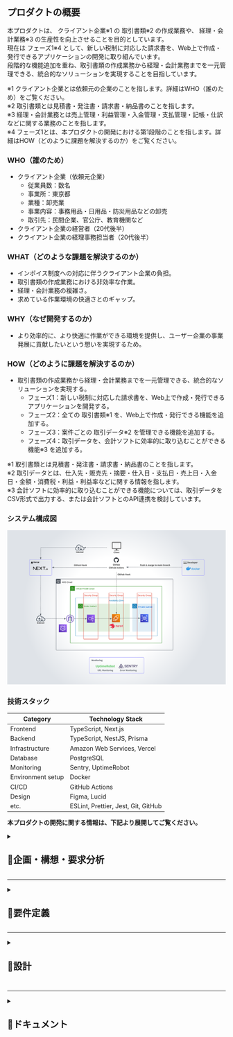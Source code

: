 ## プロダクトの概要
本プロダクトは、 クライアント企業※1 の 取引書類※2 の作成業務や、 経理・会計業務※3 の生産性を向上させることを目的としています。  
現在は フェーズ1※4 として、新しい税制に対応した請求書を、Web上で作成・発行できるアプリケーションの開発に取り組んでいます。  
段階的な機能追加を重ね、取引書類の作成業務から経理・会計業務までを一元管理できる、統合的なソリューションを実現することを目指しています。  

※1 クライアント企業とは依頼元の企業のことを指します。詳細はWHO（誰のため）をご覧ください。  
※2 取引書類とは見積書・発注書・請求書・納品書のことを指します。  
※3 経理・会計業務とは売上管理・利益管理・入金管理・支払管理・記帳・仕訳などに関する業務のことを指します。  
※4 フェーズ1とは、本プロダクトの開発における第1段階のことを指します。詳細はHOW（どのように課題を解決するのか）をご覧ください。

### WHO（誰のため）
- クライアント企業（依頼元企業）
  - 従業員数：数名
  - 事業所：東京都
  - 業種：卸売業
  - 事業内容：事務用品・日用品・防災用品などの卸売
  - 取引先：民間企業、官公庁、教育機関など
- クライアント企業の経営者（20代後半）
- クライアント企業の経理事務担当者（20代後半）

### WHAT（どのような課題を解決するのか）
- インボイス制度への対応に伴うクライアント企業の負担。
- 取引書類の作成業務における非効率な作業。
- 経理・会計業務の複雑さ。
- 求めている作業環境の快適さとのギャップ。

### WHY（なぜ開発するのか）
- より効率的に、より快適に作業ができる環境を提供し、ユーザー企業の事業発展に貢献したいという想いを実現するため。

### HOW（どのように課題を解決するのか）
- 取引書類の作成業務から経理・会計業務までを一元管理できる、統合的なソリューションを実現する。
  - フェーズ1：新しい税制に対応した請求書を、Web上で作成・発行できるアプリケーションを開発する。
  - フェーズ2：全ての 取引書類※1 を、Web上で作成・発行できる機能を追加する。
  - フェーズ3：案件ごとの 取引データ※2 を管理できる機能を追加する。
  - フェーズ4：取引データを、会計ソフトに効率的に取り込むことができる機能※3 を追加する。

※1 取引書類とは見積書・発注書・請求書・納品書のことを指します。  
※2 取引データとは、仕入先・販売先・摘要・仕入日・支払日・売上日・入金日・金額・消費税・利益・利益率などに関する情報を指します。  
※3 会計ソフトに効率的に取り込むことができる機能については、取引データをCSV形式で出力する、または会計ソフトとのAPI連携を検討しています。

### システム構成図
![システム構成図](./img/system-architecture/system-architecture.png)

### 技術スタック
| Category          | Technology Stack                       |
| ----------------- | ------------------------------------   |
| Frontend          | TypeScript, Next.js                    |
| Backend           | TypeScript, NestJS, Prisma             |
| Infrastructure    | Amazon Web Services, Vercel            |
| Database          | PostgreSQL                             |
| Monitoring        | Sentry, UptimeRobot                    |
| Environment setup | Docker                                 |
| CI/CD             | GitHub Actions                         |
| Design            | Figma, Lucid                           |
| etc.              | ESLint, Prettier, Jest, Git, GitHub    |

**本プロダクトの開発に関する情報は、下記より展開してご覧ください。**

<details>
<summary><h2>📄企画・構想・要求分析</h2></summary>　　

<details>
<summary><h3>プロダクトを通じて実現したいこと</3></summary>　　

#### ユーザー企業が実現したいこと
- ノンコア業務の手間を減らし、コア業務に集中できる環境をつくる。
- ココロオドル環境をつくる。
- 生産性を上げる。

---

#### 僕が実現したいこと
##### 社会的
- 事業の発展に貢献する。
- 業務フローを整理して、ユーザー企業の手間を減らす。
- ココロオドル環境をつくり、働くひとを笑顔にする。

##### 個人的
- 就職を成功させる。
- 自分の人柄や技術力を正しく伝える。
- 技術力を向上させる。

</details>

---

<details>
<summary><h3>業務分析</3></summary>　　

#### 基本情報
- 業種：卸売業
- 商材：事務用品・日用品・防災用品など
- 取引手段：電話・メール
- 規模：従業員数名（パートナーを含む）

#### 対象とする業務分野  
本プロダクトでの対象とする業務分野は、コア事業での取引に際して生じる業務を対象とする。

#### 取引を行う際の業務プロセス
1. 見積
   1. 顧客から見積依頼のメールが届く。
   2. 仕入先へ見積依頼のメールを送る。
2. 提案
   1. 仕入先からメールで見積書が届く。
   2. 見積書をメールで顧客へ送る。
1. 受注
   1. 顧客からメールで発注書が届く。
   2. 発注書をメールで仕入先へ送る。
2. 支払
   1. 仕入先からメールで請求書が届く。
   2. 請求書に基づいて支払い。
3. 出荷・納品
   1. 顧客へ出荷連絡のメールを送る。
   2. 配送伝票をもとに納品確認する。
   3. 請求書をメールで顧客へ送る。
4. 入金
   1. 期限が過ぎたら入金を確認する。

#### 取引を行う際の業務に付随する書類作成業務
- 提案
  -  見積書を作成する。
- 受注
  -  発注書を作成する。
  -  売上管理ファイルに案件内容を記入する。
- 納品
  -  仕入先の出荷日を売上管理ファイルに記入する。
  -  顧客への出荷日を売上管理ファイルに記入する。
  -  請求書を作成する。
  -  納品書を作成する。

#### 取引を行う際の業務に付随するファイル管理業務
- 提案
  - 案件番号の採番。
  - 仕入先の見積書を案件フォルダに保存する。
  - エクセルで作成した見積書を案件フォルダに保存する。
- 受注
  - 顧客の発注書を案件フォルダに保存する。
  - エクセルで作成した発注書を案件フォルダに保存する。
- 支払い
  - 仕入先から届いた請求書を案件フォルダに保存する。
- 納品
  - エクセルで作成した請求書を案件フォルダに保存する。
- 完了
  - 案件フォルダのファイルを、不定期でまとめて管理フォルダに移動する。


#### 取引を行う際の業務に付随する連絡業務
- 見積
  - 仕入先に見積依頼のメールを送る。
- 提案
  - 顧客に見積書をメールで送る。
- 受注
  - 仕入先に発注書を添付して発注メールを送る。（フォーマット有り：注文内容を文中に含む）
- 納品
  - 出荷連絡（フォーマット有り）する。
  - 顧客に請求書をメール送る。

#### 業務理解を深めるためのユーザーへの質問
- 取引に付随する業務はあるか？
  - 請求書と納品書を郵送で送る場合がある。その場合は送り状を作成する。
  - 提案時に資料を作成することがある。
  - 取引内容を不定期でまとめて記帳をしている。
  - 期限までに顧客からの入金がされているかを、売上管理ファイルに基づいて確認をしている。
  - 売上管理ファイルで年間の売上、利益、利益率などを確認している。
- エクセルでの書類作成に対して課題や不満はあるか？
  - インボイス制度に対応した書類作成を行いたい。
  - 案件番号を自動で採番できるようにしたい。
  - 企業名・取引条件・納期・納入場所・商品を入力する際に予測変換が出たら良い。
  - 書類の作成日を入力する手間を減らしたい。
  - よりスマートに、よりカッコよく作業をしたい。
  - 税率の変更、税込・税抜の計算方式の変更をスムーズにしたい。
  - 購入用書類に納品先を記入できるようにしたい。
  - 販売用書類と購入用書類の情報を共有し、同じデータを再度入力せずに済むようにしたい。
  - スマホで書類を作成できるようにし、スマホで取引先に送付ができるようにしたい。
- メールの送受信の課題や不満はあるか？
  - 仕入先への発注時に発注書の内容をフォーマットに沿ってメールに記載しているのだけなので自動化したい。
- 案件番号の規則は？
  - yymmdd-xx-xxxx
  - xx：日毎に01から順に採番する。
  - xxxx（上2桁）：01から順に採番。同じ案件に対して複数回見積書を作成した場合に使用。
  - xxxx（下2桁）：01から順に採番。同じ案件に対して複数回請求書を作成した場合に使用。
- 仕入先への注文メールの文はどのような構成なのか？
  - 製品、Jan(型番)、数量、納品予定日、時間指定、納品先情報、出荷主情報、備考、その他の文章。
- ファイル名の命名規則は？
  - [書類種別] + 案件番号
  - 書類種別：S=販売用、B=購入用、Q=見積書、O=発注書、I=請求書、D=納品書
  - 例：SO230401=顧客からの発注書、BO230401=仕入先への発注書
- 案件フォルダとは何か？
  - 案件ごとにファイル（見積書・発注書・請求書など）を一時的にローカルで管理するフォルダ。
- 管理フォルダとは何か？
  - 全取引の証憑書類を種類毎（見積書・発注書・請求書など）に管理するクラウド上のフォルダ。
- 売上管理ファイルとは何か？
  - 案件番号、顧客、仕入先、商品名、購入情報（出荷日、支払日、数量、購入金額）、売上記録（出荷日、入金日、数量、購入金額）、利益、利益率、回収率（顧客からの入金日-仕入先への支払日）、備考から構成される、案件ごとの取引記録。
  - 案件の進捗管理、入金管理、記帳、売上確認（利益や利益率も含む）の際に使用される。

</details>

---

<details>
<summary><h3>ターゲット・課題・ニーズ</3></summary>　

#### ターゲット
- 決済者：ユーザー企業の経営者（20代後半）
- 利用者：ユーザー企業の経理事務担当者（20代後半）

---

#### ターゲットが抱える課題
- 手間
  - 書類作成。
  - 書類作成時の入力。
  - 書類管理。（書類作成時とメール受信時にタスクが発生している）
  - 発注先へのメール文作成。
  - 入金管理。（売上管理ファイルを確認している）
  - 記帳。
- 生産性 
  - 購入用書類、販売用書類、書類管理、売上記録の連携がとれていない。
  - 税率や税金の計算方式の変更に柔軟性がない。
- 機能
  - 取引書類がインボイス制度に対応していない。
  - 手元にPCがないと書類作成ができない。
- モチベーション
  - 現行システムに地味さを感じている。

---

#### ターゲットのニーズ
- 「洗練」された「便利」で「かっこいい」アプリケーションで作業したい。
- ノンコア業務の手間を徹底的に減らしてコア業務に集中したい。
- タスクの増加によるストレスや混乱を低減したい。
- システムを一つにまとめて、横断して作業することによるストレスを減らしたい。
- レスポンスの早さを大切にしており、外出先などPCがない環境での書類作成・送信をしたい。
- 無駄を減らして効率的な仕事をしたい。

</details>

---

<details>
<summary><h3>競合調査</3></summary>　

#### 競合分析の目的
- 競合から必要な機能とは何かを学ぶ。
- 実現したい独自の機能をみつける。

#### 競合を特定
- 会計ソフト関連企業が提供するサービス
- 事務機器関連企業が提供するサービス
- その他企業が提供するサービス
- エクセルテンプレート

#### サンプル企業
- 契約したサービス：5社
- 資料請求したサービス：3社
- 合計：8社

#### 競合のサービス概要を把握する
- 各書類の作成機能＋レポートの構成が基本
- その他：商品登録、取引先登録、メンバー登録機能

#### 取り入れたいこと
- シンプルでわかりやすい構成
- 書類作成画面での消費税の扱いや、源泉徴収税の設定などを行う機能
- 取引先と商品に関する予測変換機能
- 取引先データ、商品データをCSVで読み込む機能

#### 実現したい独自の価値
- 既存案件から情報を呼び出し、書類を作成する機能（見積書の内容をもとに発注書や請求書を作成）
- 入力時の動線にこだわったストレスのない書類作成画面
- 完成のイメージを見ながら書類作成できる機能
- 支払や入金の案内やアラートを表示する機能

</details>

---

<details>
<summary><h3>解決したい課題と満たしたいニーズは何か</3></summary>　

- 書類管理の手間を減らし、コア業務に集中したいというニーズを満たす。
- 購入用書類、販売用書類、書類管理、売上記録などの連携がとれないことで生じるシステムを横断しなければいけないという課題を解決し、煩雑さによるストレスから解放されたいというニーズを満たす。
- 入金と支払の管理の手間を減らし、コア業務に集中したいというニーズを満たす。
- 記帳の手間を減らし、コア業務に集中したいというニーズを満たす。
- 手元にPCがないと書類作成ができない課題を解決し、いかなる状況でも即レスをしたいというニーズを満たす。

</details>
</details>

---

<details>
<summary><h2>📄要件定義</h2></summary>　　　

<details>
<summary><h3>解決する課題を定義</3></summary>　　

- 解決する課題
  - インボイス制度への対応に伴うクライアント企業の負担。
  - 取引書類の作成業務における非効率な作業。
  - 経理・会計業務の複雑さ。
  - 求めている作業環境の快適さとのギャップ。

</details>

---

<details>
<summary><h3>重要成功要因</3></summary>　　

洗練された便利でかっこいいアプリケーションの開発。

</details>

---

<details>
<summary><h3>課題解決の方法</3></summary>　　

- 取引書類の作成業務から経理・会計業務までを一元管理できる、統合的なソリューションを実現する。
  - フェーズ1：新しい税制に対応した請求書を、Web上で作成・発行できるアプリケーションを開発する。
  - フェーズ2：全ての 取引書類※1 を、Web上で作成・発行できる機能を追加する。
  - フェーズ3：案件ごとの 取引データ※2 を管理できる機能を追加する。
  - フェーズ4：取引データを、会計ソフトに効率的に取り込むことができる機能※3 を追加する。

※1 取引書類とは見積書・発注書・請求書・納品書のことを指します。  
※2 取引データとは、仕入先・販売先・摘要・仕入日・支払日・売上日・入金日・金額・消費税・利益・利益率などに関する情報を指します。  
※3 会計ソフトに効率的に取り込むことができる機能については、取引データをCSV形式で出力する、または会計ソフトとのAPI連携を検討しています。

</details>

---

<details>
<summary><h3>機能要件</3></summary>　　

- 認証
  - 新規登録
    - ログインID・パスワード・事業者名でアカウントを作成できる。
  - ログイン
    - ログインID・パスワードでログインできる。
  - ログアウト
    - ユーザーの意思でログアウトできる。
- 作成
  - 請求書の作成ができる。
  - 請求書のフォーマットがインボイス制度に対応している。
  - 税率の変更ができる。
- 個別表示
  - 請求書の個別表示ができる。
- 一覧表示
  - 請求書の一覧表示ができる。 
- 編集
  - 請求書の編集ができる。
- 出力
  - 請求書のPDF出力ができる。
- 削除
  - 請求書の削除ができる。

</details>

---

<details>
<summary><h3>非機能要件</3></summary>　　

- 使用言語
  - 全画面日本語で表示する。
  - 標準的な文字コードやフォントに対応。 
  - 文字コード：UTF-8　JIS 第1水準および第2水準に対応。
- 利用者環境
  - 下記の環境において正常に表示・動作をする。
    - OS：Windows、macOS
    - 機器：パソコン
    - ブラウザ：Google Chrome
  - 作業期間に余裕がある場合は前項の環境に追加して、下記の環境において正常に表示・動作をする。
    - 機器：スマートフォン、タブレット端末
    - ブラウザ：Safari、iOS・Androidにおける標準ブラウザ
- 現行の法制度への対応
  - 運用開始時点で成立している法制度に対応する。
- サービス提供時間
  - 24時間365日稼働する。但し、システムのメンテナンス等は除く。
- ユーザビリティ
  - 操作方法
    - 無駄な手順を省き、最小限の操作・入力で作業ができる設計にする。
    - 「Tab」キーによる画面上のフォーカスの移動順序は、ユーザが操作しやすい順序とする。
    - キーボードのみでも容易に操作や入力が実施できるよう考慮する。
  - 画面デザイン
    - 何をすればよいのか、直感的にわかるような画面構成にする。
    - 無駄な情報や機能をなくし、シンプルな画面構成にする。
    - 十分な視認性のあるフォント、文字サイズを用いる。
  - 表示のわかりやすさ
    - メニュー、見出し、操作の指示、説明などには、ユーザーが正確にその内容を理解できる用語を使用する。
    - システムが処理を行っている間、ユーザーがストレスを感じない工夫をする。
  - 表示の最適化
    - ユーザーの作業画面の大きさに応じて表示の最適化をする。
  - レスポンス・応答時間
    - 各処理のレスポンスタイムは、ユーザーが体感的に遅いと感じない程度とする。
    - レスポンスタイムの目安は概ね3秒以下とする。
- 設計方針
  - 開発の生産性や保守性向上を目的とし、画面、業務ロジック、データアクセス方法を極力疎結合な構造とし、変更等における影響範囲を極小化する。
- システム機器及び稼働環境
  - サーバ及びバックアップ装置等を含むすべての機器は社内に設置をせず、クラウドサービスを利用する。
- デプロイ
  - デプロイは自動化する。
  - デプロイはバージョン管理システムの本番環境用のブランチにマージされた際に行う。
- 運用・保守・改修
  - プログラムの改修履歴はバージョン管理システムで管理する。
  - バージョン管理システムにプッシュをする際には、事前に静的解析ツールを用いてコード品質を確認をする。
  - 本番環境とは別に検証環境を用意する。
  - 改修後のプログラムの適用については検証環境で事前に確認をし、ユーザーの承認を得て本番環境へ適用する。
- 通信方式
  - サーバと通信を行う際は、SSL暗号化通信を行う。
- セキュリティ
  - 本プロダクトに係る情報セキュリティ上のリスクを洗い出し、リスクに見合った適切な情報セキュリティ対策を講じる。
  - システムに対するアクセス、ウィルス、不正プログラム感染等、インターネットを経由する攻撃や不正等に対し、通信の暗号化などの必要な対策をする。

</details>
</details>

---

<details>
<summary><h2>📄設計<h2></summary>　　

<details>
<summary><h3>画面設計</3></summary>　　

![ワイヤーフレーム](./img/screen-design/screen-design_1.3.png)

- 新規登録画面
  - 機能
    - ユーザの新規登録
  - データ
    - サーバに送信するデータ
      - ログインID(login_id)　パスワード(password)
- ログイン画面
  - 機能
    - ユーザーの認証
  - データ
    - サーバーへ送信するデータ
      - ログインID(login_id)　パスワード(password)
- 事業者登録画面
  - 機能
    - 事業者登録
  - データ
    - サーバーへ送信するデータ
      - 認証情報(access_token)　事業者名(business_name)
  - 機能
    - 作業する事業者を選択
  - データ
    - サーバーから受信するデータ
      - 事業者ID(business_id)　事業者名(business_name)
    - サーバーへ送信するデータ
      - 認証情報(access_token)　事業者ID(business_id)
- ホーム画面
  - データ
    - サーバーから受信するデータ
      - 事業者名(business_name)
- 請求書一覧画面
  - 機能
    - ユーザーが選択した事業者に紐づく請求書の一覧表示
  - データ
    - サーバから受信するデータ
      - 事業者名(business_name)　請求書データ(以下記載)
        - 請求書データ
          - 請求書ID(id)　取引先名(customer_name)　作成日(document_created_at)　書類番号(document_number)　税込合計金額( SUM(price × tax_classification) )
    - サーバへ送信するデータ
      - 認証情報(access_token)　請求書ID(id)
- 請求書作成画面
  - 機能
    - 請求書の作成
    - 各商品の金額計算
      - 税抜 合計金額 の計算
    - 税率別の金額計算
      - 全商品の 税率別 税抜合計金額 の計算
      - 全商品の 税率別 消費税合計金額 の計算
      - 全商品の 税率別 税込合計金額 の計算
    - 全商品の金額計算
      - 全商品の 税抜合計金額 の計算
      - 全商品の 消費税合計金額 の計算
      - 全商品の 税込合計金額 の計算
    - 事業者情報を入力欄に表示
    - 支払先情報を備考欄に表示
  - データ
    - サーバから受信するデータ
      - 事業者名(business_name)　事業者情報(business_details)　角印(m_seals_id)　金融機関名(financial_institution_name)　支店名(branch_name)　口座名義(account_name)　口座種別(account_type)　口座番号(account_number)
    - サーバーへ送信するデータ
      - 認証情報(access_token)　請求書データ(以下記載)　商品データ(以下記載)
        - 請求書データ
          - 請求日(document_created_at)
          - 請求番号(document_number)
          - 取引先名(customer_name)
          - 事業者情報(business_details)
          - 角印(m_seals_id)
          - 備考(notes)
        - 商品データ
          - 日付(transaction_date)
          - 品名・品番(product_name)
          - 数量(quantity)
          - 単位(unit)
          - 単価(price)
          - 税区分(tax_classification)
- 請求書確認画面
  - 機能
    - 請求書のプレビュー表示
    - 請求書のPDF出力
    - 各商品の金額計算
      - 税抜 合計金額 の計算
    - 税率別の金額計算
      - 全商品の 税率別 税抜合計金額 の計算
      - 全商品の 税率別 消費税合計金額 の計算
      - 全商品の 税率別 税込合計金額 の計算
    - 全商品の金額計算
      - 全商品の 税抜合計金額 の計算
      - 全商品の 消費税合計金額 の計算
      - 全商品の 税込合計金額 の計算
  - データ
    - サーバから受信するデータ
      - 事業者名(business_name)　請求書データ(以下記載)　商品データ(以下記載)
        - 請求書データ
          - 請求書ID(id)
          - 請求日(document_created_at)
          - 請求番号(document_number)
          - 取引先名(customer_name)
          - 事業者情報(business_details)
          - 角印(m_seals_id)
          - 備考(notes)
        - 商品データ
          - 日付(transaction_date)
          - 品名・品番(product_name)
          - 数量(quantity)
          - 単位(unit)
          - 単価(price)
          - 税区分(tax_classification)
    - サーバーに送信するデータ
      - 認証情報(access_token)　請求書ID(id)

</details>

---

<details>
<summary><h3>請求書デザイン</3></summary>　　

![請求書デザイン](./img/invoice_design/invoice_design_1.0.png)

</details>

---

<details>
<summary><h3>データベース設計</3></summary>　　

<details>
<summary><h4>ER図</h4></summary>　　

![ER図](./img/entity-relationship-diagram/entity-relationship-diagram_1.3.png)

</details>

<details>
<summary><h4>テーブル定義書</4></summary>　　

**users**

| № | カラム論理名    | カラム物理名   | データ型   | 桁数  | PK | FK | UK | NN | INDEX | 初期値            | 備考 |
| -- | ------------ | ------------ | --------- | ---- | -- | -- | -- | -- | ----- | ----------------- | ---- |
| 1  | id           | id           | VARCHAR   | 36   | PK |    |    |    |       | UUID v4           |      |
| 2  | ログインID    | login_id     | VARCHAR   | 255  |    |    | UK | NN |       |                   |      |
| 3  | パスワード    | password     | VARCHAR   | 255  |    |    |    | NN |       |                   |      |
| 4  | 作成日       | created_at   | DATETIME  |      |    |    |    | NN |       | CURRENT_TIMESTAMP |      |
| 5  | 更新日       | updated_at   | DATETIME  |      |    |    |    | NN |       | CURRENT_TIMESTAMP |      |

**businesses**

| №  | カラム論理名              | カラム物理名                  | データ型    | 桁数 | PK  | FK | UK | NN | INDEX | 初期値             | 備考   |
| -- | ----------------------- | --------------------------- | ---------- | ---- | -- | -- | -- | -- | ----- | ----------------- | ----- |
| 1  | id                      | id                          | VARCHAR    | 36  | PK |    |    |    |       | UUID v4           |       |
| 2  | 事業者名                | business_name               | VARCHAR    | 255  |    |    |    | NN |       |                   |       |
| 3  | 作成日                  | created_at                  | DATETIME   |      |    |    |    | NN |       | CURRENT_TIMESTAMP |       |
| 4  | 更新日                  | updated_at                  | DATETIME   |      |    |    |    | NN |       | CURRENT_TIMESTAMP |       |

**business_memberships**

| № | カラム論理名    | カラム物理名   | データ型    | 桁数  | PK | FK | UK | NN | INDEX | 初期値             | 備考                                     |
| -- | ------------ | ------------ | ---------- | ---- | -- | -- | -- | -- | ----- | ----------------- | ---------------------------------------- |
| 1  | ユーザー_id   | user_id      | VARCHAR   | 36   | PK | FK |    |    |       | UUID v4           | テーブルUsersのidカラムを参照                  |
| 2  | 事業者_id    | business_id  | VARCHAR   | 36   | PK | FK |    |    |       |                   | テーブルbusinessesのidカラムを参照             |
| 3  | 権限         | role         | VARCHAR   |      |    |    |    | NN |       |                   | Admin または Menber                        |
| 4  | 作成日       | created_at   | DATETIME  |      |    |    |    | NN |       | CURRENT_TIMESTAMP |                                           |
| 5  | 更新日       | updated_at   | DATETIME  |      |    |    |    | NN |       | CURRENT_TIMESTAMP |                                           |

**invoice_products**

| №  | カラム論理名              | カラム物理名            | データ型   | 桁数  | PK | FK | UK | NN | INDEX | 初期値           | 備考                                      |
| -- | ------------------------ | -------------------- | --------- | ---- | -- | -- | -- | -- | ----- | ---------------- | ----------------------------------------- |
| 1  | id                       | id                   | VARCHAR   | 36   | PK |    |    |    |       | UUID v4          |                                           |
| 2  | 請求書_id                 | invoice_id           | VARCHAR   | 36   |    | FK |    | NN |       |                  | テーブルinvoicesのidカラムを参照         |
| 3  | 取引日                   | transaction_date     | DATE      |      |    |    |    |    |       |                  |                                           |
| 4  | 商品名                   | product_name         | VARCHAR   | 255  |    |    |    | NN |       |                  |                                           |
| 5  | 数量                     | quantity             | BIGINT    |      |    |    |    |    |       |                  |                                           |
| 6  | 単位                     | unit                 | VARCHAR   | 20   |    |    |    |    |       |                  |                                           |
| 7  | 単価                     | price                | BIGINT    |      |    |    |    |    |       |                  |                                           |
| 8  | 税区分                   | tax_classification   | INT       |      |    |    |    |    |       |                  | 0. 対象外　1. 8%（軽減税率）　2. 10％ |
| 9  | 作成日                   | created_at           | DATETIME  |      |    |    |    | NN |       | CURRENT_TIMESTAMP |                                           |
| 10 | 更新日                   | updated_at           | DATETIME  |      |    |    |    | NN |       | CURRENT_TIMESTAMP |                                           |

**invoices**

| №  | カラム論理名                 | カラム物理名                | データ型    | 桁数  | PK | FK | UK | NN | INDEX | 初期値            | 備考                                     |
| -- | --------------------------- | ------------------------ | ---------- | ---- | -- | -- | -- | -- | ----- | ----------------- | ---------------------------------------- |
| 1  | id                          | id                       | VARCHAR    | 36   | PK |    |    |    |       | UUID v4           |                                          |
| 2  | 事業者_id                    | business_id              | VARCHAR    | 36   |    | FK |    | NN |       |                   | テーブルbusinessesのidカラムを参照        |
| 3  | 書類作成日                   | document_created_at      | DATE       |      |    |    |    | NN |       |                   |                                          |
| 4  | 書類番号                     | document_number          | VARCHAR    | 50   |    |    |    | NN |       |                   |                                          |
| 5  | 取引先名                     | customer_name            | VARCHAR    | 255  |    |    |    | NN |       |                   |                                          |
| 6  | 事業者情報                   | business_details         | VARCHAR    | 510  |    |    |    | NN |       |                   |                                          |
| 7  | マスタ_角印_id               | m_seals_id               | VARCHAR    | 36   |    | FK |    |    |       |                   | テーブルm_sealsのidカラムを参照           |
| 8  | 支払期限                     | payment_due_date         | DATE       |      |    |    |    |    |       |                   |                                          |
| 9  | 備考欄情報                  | notes                    | TEXT       |      |    |    |    |    |       |                   |                                          |
| 10 | 作成日                     | created_at               | DATETIME   |      |    |    |    | NN |       | CURRENT_TIMESTAMP |                                          |
| 11 | 更新日                     | updated_at               | DATETIME   |      |    |    |    | NN |       | CURRENT_TIMESTAMP |                                          |

**m_seals**

| № | カラム論理名    | カラム物理名   | データ型    | 桁数  | PK | FK | UK | NN | INDEX | 初期値              | 備考                                    |
| -- | ------------ | ------------ | ---------- | ---- | -- | -- | -- | -- | ----- | ------------------ | -------------------------------------- |
| 1  | id           | id           | VARCHAR    |  36  | PK |    |    |    |       | UUID v4            |                                        |
| 2  | 事業者_id     | business_id  | VARCHAR    |  36  |    | FK |    | NN |       |                    | テーブルbusinessesのidカラムを参照         |
| 3  | 管理名        | name         | VARCHAR    |  50  | PK |    | UK | NN |       |                    |                                         |
| 4  | 画像URL      | image_url    | TEXT       |      |    |    |    | NN |       |                    |                                         |
| 5  | 選択フラグ    | select_flag  | INT        |      |    |    |    | NN |       |                    | 1. 選択　2.非選択                         |
| 6  | 作成日       | created_at   | DATETIME   |      |    |    |    | NN |       | CURRENT_TIMESTAMP  |                                         |
| 7  | 更新日       | updated_at   | DATETIME   |      |    |    |    | NN |       | CURRENT_TIMESTAMP  |                                         |


**m_transfer_destinations**

| № | カラム論理名    | カラム物理名                   | データ型    | 桁数  | PK | FK | UK | NN | INDEX | 初期値              | 備考                                    |
| -- | ------------ | ---------------------------- | ---------- | ---- | -- | -- | -- | -- | ----- | ------------------ | -------------------------------------- |
| 1  | id           | id                           | VARCHAR    | 36   | PK |    |    |    |       | UUID v4            |                                        |
| 2  | 事業者_id     | business_id                  | VARCHAR    | 36   |    | FK |    | NN |       |                    | テーブルbusinessesのidカラムを参照         |
| 3  | 管理名        | name                         | VARCHAR    |  50  | PK |    | UK | NN |       |                    |                                         |
| 4  | 金融機関名    | financial_institution_name    | VARCHAR    | 50   |    |    |    | NN |       |                    |                                         |
| 5  | 支店名       | branch_name                   | VARCHAR    | 50   |    |    |    | NN |       |                    | 1. 選択　2.非選択                         |
| 6  | 口座名義      | account_name                 | VARCHAR    | 50   |    |    |    | NN |       |                    | 1. 選択　2.非選択                         |
| 7  | 口座種別      | account_type                 | VARCHAR    | 20   |    |    |    | NN |       |                    | 1. 選択　2.非選択                         |
| 8  | 口座番号      | account_number               | INT        |      |    |    |    | NN |       |                    | 1. 選択　2.非選択                         |
| 9  | 作成日       | created_at                    | DATETIME   |      |    |    |    | NN |       | CURRENT_TIMESTAMP  |                                         |
| 10  | 更新日       | updated_at                    | DATETIME   |      |    |    |    | NN |       | CURRENT_TIMESTAMP  |                                         |


**m_business_details**

| № | カラム論理名    | カラム物理名                   | データ型    | 桁数  | PK | FK | UK | NN | INDEX | 初期値              | 備考                                    |
| -- | ------------ | ---------------------------- | ---------- | ---- | -- | -- | -- | -- | ----- | ------------------ | -------------------------------------- |
| 1  | id           | id                           | VARCHAR    | 36   | PK |    |    |    |       | UUID v4            |                                        |
| 2  | 事業者_id     | business_id                  | VARCHAR    | 36   |    | FK |    | NN |       |                    | テーブルbusinessesのidカラムを参照         |
| 4  | 管理名        | name                         | VARCHAR    |  50  | PK |    | UK | NN |       |                    |                                         |
| 5  | 事業者情報     | business_details             | VARCHAR    | 510  |    |    |    | NN |       |                    |                                         |
| 6  | 作成日        | created_at                   | DATETIME   |      |    |    |    | NN |       | CURRENT_TIMESTAMP  |                                         |
| 7  | 更新日        | updated_at                   | DATETIME   |      |    |    |    | NN |       | CURRENT_TIMESTAMP  |                                         |

</details>
</details>

---

<details>
<summary><h3>システム構成図</3></summary>　　

![システム構成図](./img/system-architecture/system-architecture.png)

</details>

---

<details>
<summary><h3>認証フロー</3></summary>　　

![認証フローの図](./img/authentication-flow/authentication-flow_1.1.png)

</details>
</details>

---

<details>
<summary><h2>📄ドキュメント<h2></summary>　

<details>
<summary><h3>業務フロー図</3></summary>　　

![業務フロー図](./img/business-process-diagram/business-process-diagram_1.1.png)

</details>

<details>
<summary><h3>ワイヤーフレーム</3></summary>　　

![ワイヤーフレーム](./img/screen-design/screen-design_1.3.png)

</details>

<details>
<summary><h3>画面遷移図</3></summary>　　

![画面遷移図](./img/screen-transition-diagram/screen-transition-diagram_1.3.png)

</details>

<details>
<summary><h3>請求書デザイン</3></summary>　　

![請求書デザイン](./img/invoice_design/invoice_design_1.0.png)

</details>

<details>
<summary><h3>ER図</3></summary>　　

![ER図](./img/entity-relationship-diagram/entity-relationship-diagram_1.3.png)

</details>

<details>
<summary><h3>テーブル定義書</3></summary>　　

**users**

| № | カラム論理名    | カラム物理名   | データ型   | 桁数  | PK | FK | UK | NN | INDEX | 初期値            | 備考 |
| -- | ------------ | ------------ | --------- | ---- | -- | -- | -- | -- | ----- | ----------------- | ---- |
| 1  | id           | id           | VARCHAR   | 36   | PK |    |    |    |       | UUID v4           |      |
| 2  | ログインID    | login_id     | VARCHAR   | 255  |    |    | UK | NN |       |                   |      |
| 3  | パスワード    | password     | VARCHAR   | 255  |    |    |    | NN |       |                   |      |
| 4  | 作成日       | created_at   | DATETIME  |      |    |    |    | NN |       | CURRENT_TIMESTAMP |      |
| 5  | 更新日       | updated_at   | DATETIME  |      |    |    |    | NN |       | CURRENT_TIMESTAMP |      |

**businesses**

| №  | カラム論理名              | カラム物理名                  | データ型    | 桁数 | PK  | FK | UK | NN | INDEX | 初期値             | 備考   |
| -- | ----------------------- | --------------------------- | ---------- | ---- | -- | -- | -- | -- | ----- | ----------------- | ----- |
| 1  | id                      | id                          | VARCHAR    | 36  | PK |    |    |    |       | UUID v4           |       |
| 2  | 事業者名                | business_name               | VARCHAR    | 255  |    |    |    | NN |       |                   |       |
| 3  | 作成日                  | created_at                  | DATETIME   |      |    |    |    | NN |       | CURRENT_TIMESTAMP |       |
| 4  | 更新日                  | updated_at                  | DATETIME   |      |    |    |    | NN |       | CURRENT_TIMESTAMP |       |

**business_memberships**

| № | カラム論理名    | カラム物理名   | データ型    | 桁数  | PK | FK | UK | NN | INDEX | 初期値             | 備考                                     |
| -- | ------------ | ------------ | ---------- | ---- | -- | -- | -- | -- | ----- | ----------------- | ---------------------------------------- |
| 1  | ユーザー_id   | user_id      | VARCHAR   | 36   | PK | FK |    |    |       | UUID v4           | テーブルUsersのidカラムを参照                  |
| 2  | 事業者_id    | business_id  | VARCHAR   | 36   | PK | FK |    |    |       |                   | テーブルbusinessesのidカラムを参照             |
| 3  | 権限         | role         | VARCHAR   |      |    |    |    | NN |       |                   | Admin または Menber                        |
| 4  | 作成日       | created_at   | DATETIME  |      |    |    |    | NN |       | CURRENT_TIMESTAMP |                                           |
| 5  | 更新日       | updated_at   | DATETIME  |      |    |    |    | NN |       | CURRENT_TIMESTAMP |                                           |

**invoice_products**

| №  | カラム論理名              | カラム物理名            | データ型   | 桁数  | PK | FK | UK | NN | INDEX | 初期値           | 備考                                      |
| -- | ------------------------ | -------------------- | --------- | ---- | -- | -- | -- | -- | ----- | ---------------- | ----------------------------------------- |
| 1  | id                       | id                   | VARCHAR   | 36   | PK |    |    |    |       | UUID v4          |                                           |
| 2  | 請求書_id                 | invoice_id           | VARCHAR   | 36   |    | FK |    | NN |       |                  | テーブルinvoicesのidカラムを参照         |
| 3  | 取引日                   | transaction_date     | DATE      |      |    |    |    |    |       |                  |                                           |
| 4  | 商品名                   | product_name         | VARCHAR   | 255  |    |    |    | NN |       |                  |                                           |
| 5  | 数量                     | quantity             | BIGINT    |      |    |    |    |    |       |                  |                                           |
| 6  | 単位                     | unit                 | VARCHAR   | 20   |    |    |    |    |       |                  |                                           |
| 7  | 単価                     | price                | BIGINT    |      |    |    |    |    |       |                  |                                           |
| 8  | 税区分                   | tax_classification   | INT       |      |    |    |    |    |       |                  | 0. 対象外　1. 8%（軽減税率）　2. 10％ |
| 9  | 作成日                   | created_at           | DATETIME  |      |    |    |    | NN |       | CURRENT_TIMESTAMP |                                           |
| 10 | 更新日                   | updated_at           | DATETIME  |      |    |    |    | NN |       | CURRENT_TIMESTAMP |                                           |

**invoices**

| №  | カラム論理名                 | カラム物理名                | データ型    | 桁数  | PK | FK | UK | NN | INDEX | 初期値            | 備考                                     |
| -- | --------------------------- | ------------------------ | ---------- | ---- | -- | -- | -- | -- | ----- | ----------------- | ---------------------------------------- |
| 1  | id                          | id                       | VARCHAR    | 36   | PK |    |    |    |       | UUID v4           |                                          |
| 2  | 事業者_id                    | business_id              | VARCHAR    | 36   |    | FK |    | NN |       |                   | テーブルbusinessesのidカラムを参照        |
| 3  | 書類作成日                   | document_created_at      | DATE       |      |    |    |    | NN |       |                   |                                          |
| 4  | 書類番号                     | document_number          | VARCHAR    | 50   |    |    |    | NN |       |                   |                                          |
| 5  | 取引先名                     | customer_name            | VARCHAR    | 255  |    |    |    | NN |       |                   |                                          |
| 6  | 事業者情報                   | business_details         | VARCHAR    | 510  |    |    |    | NN |       |                   |                                          |
| 7  | マスタ_角印_id               | m_seals_id               | VARCHAR    | 36   |    | FK |    |    |       |                   | テーブルm_sealsのidカラムを参照           |
| 8  | 支払期限                     | payment_due_date         | DATE       |      |    |    |    |    |       |                   |                                          |
| 9  | 備考欄情報                  | notes                    | TEXT       |      |    |    |    |    |       |                   |                                          |
| 10 | 作成日                     | created_at               | DATETIME   |      |    |    |    | NN |       | CURRENT_TIMESTAMP |                                          |
| 11 | 更新日                     | updated_at               | DATETIME   |      |    |    |    | NN |       | CURRENT_TIMESTAMP |                                          |

**m_seals**

| № | カラム論理名    | カラム物理名   | データ型    | 桁数  | PK | FK | UK | NN | INDEX | 初期値              | 備考                                    |
| -- | ------------ | ------------ | ---------- | ---- | -- | -- | -- | -- | ----- | ------------------ | -------------------------------------- |
| 1  | id           | id           | VARCHAR    |  36  | PK |    |    |    |       | UUID v4            |                                        |
| 2  | 事業者_id     | business_id  | VARCHAR    |  36  |    | FK |    | NN |       |                    | テーブルbusinessesのidカラムを参照         |
| 3  | 管理名        | name         | VARCHAR    |  50  | PK |    | UK | NN |       |                    |                                         |
| 4  | 画像URL      | image_url    | TEXT       |      |    |    |    | NN |       |                    |                                         |
| 5  | 選択フラグ    | select_flag  | INT        |      |    |    |    | NN |       |                    | 1. 選択　2.非選択                         |
| 6  | 作成日       | created_at   | DATETIME   |      |    |    |    | NN |       | CURRENT_TIMESTAMP  |                                         |
| 7  | 更新日       | updated_at   | DATETIME   |      |    |    |    | NN |       | CURRENT_TIMESTAMP  |                                         |


**m_transfer_destinations**

| № | カラム論理名    | カラム物理名                   | データ型    | 桁数  | PK | FK | UK | NN | INDEX | 初期値              | 備考                                    |
| -- | ------------ | ---------------------------- | ---------- | ---- | -- | -- | -- | -- | ----- | ------------------ | -------------------------------------- |
| 1  | id           | id                           | VARCHAR    | 36   | PK |    |    |    |       | UUID v4            |                                        |
| 2  | 事業者_id     | business_id                  | VARCHAR    | 36   |    | FK |    | NN |       |                    | テーブルbusinessesのidカラムを参照         |
| 3  | 管理名        | name                         | VARCHAR    |  50  | PK |    | UK | NN |       |                    |                                         |
| 4  | 金融機関名    | financial_institution_name    | VARCHAR    | 50   |    |    |    | NN |       |                    |                                         |
| 5  | 支店名       | branch_name                   | VARCHAR    | 50   |    |    |    | NN |       |                    | 1. 選択　2.非選択                         |
| 6  | 口座名義      | account_name                 | VARCHAR    | 50   |    |    |    | NN |       |                    | 1. 選択　2.非選択                         |
| 7  | 口座種別      | account_type                 | VARCHAR    | 20   |    |    |    | NN |       |                    | 1. 選択　2.非選択                         |
| 8  | 口座番号      | account_number               | INT        |      |    |    |    | NN |       |                    | 1. 選択　2.非選択                         |
| 9  | 作成日       | created_at                    | DATETIME   |      |    |    |    | NN |       | CURRENT_TIMESTAMP  |                                         |
| 10  | 更新日       | updated_at                    | DATETIME   |      |    |    |    | NN |       | CURRENT_TIMESTAMP  |                                         |


**m_business_details**

| № | カラム論理名    | カラム物理名                   | データ型    | 桁数  | PK | FK | UK | NN | INDEX | 初期値              | 備考                                    |
| -- | ------------ | ---------------------------- | ---------- | ---- | -- | -- | -- | -- | ----- | ------------------ | -------------------------------------- |
| 1  | id           | id                           | VARCHAR    | 36   | PK |    |    |    |       | UUID v4            |                                        |
| 2  | 事業者_id     | business_id                  | VARCHAR    | 36   |    | FK |    | NN |       |                    | テーブルbusinessesのidカラムを参照         |
| 4  | 管理名        | name                         | VARCHAR    |  50  | PK |    | UK | NN |       |                    |                                         |
| 5  | 事業者情報     | business_details             | VARCHAR    | 510  |    |    |    | NN |       |                    |                                         |
| 6  | 作成日        | created_at                   | DATETIME   |      |    |    |    | NN |       | CURRENT_TIMESTAMP  |                                         |
| 7  | 更新日        | updated_at                   | DATETIME   |      |    |    |    | NN |       | CURRENT_TIMESTAMP  |                                         |

</details>

<details>
<summary><h3>システム構成図</3></summary>　　

![システム構成図](./img/system-architecture/system-architecture.png)

</details>

<details>
<summary><h3>認証フロー</3></summary>　　

![認証フローの図](./img/authentication-flow/authentication-flow_1.1.png)

</details>

</details>
